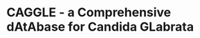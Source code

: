 CAGGLE - a Comprehensive dAtAbase for Candida GLabrata
===============================================================
